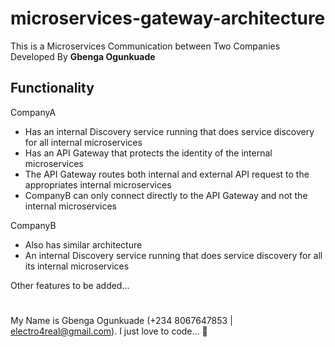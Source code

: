 # microservices-gateway-architecture
This is a Microservices Communication between Two Companies Developed By **Gbenga Ogunkuade**


## Functionality

CompanyA
- Has an internal Discovery service running that does service discovery for all internal microservices
- Has an API Gateway that protects the identity of the internal microservices
- The API Gateway routes both internal and external API request to the appropriates internal microservices
- CompanyB can only connect directly to the API Gateway and not the internal microservices 

CompanyB
- Also has similar architecture
- An internal Discovery service running that does service discovery for all its internal microservices

Other features to be added...
#
My Name is Gbenga Ogunkuade (+234 8067647853 | electro4real@gmail.com).
I just love to code... 🙂




